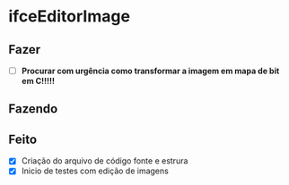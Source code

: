 # ifceEditorImage

## Fazer
 - [ ] **Procurar com urgência como transformar a imagem em mapa de bit em C!!!!!**
 
 ## Fazendo
 
 
 ## Feito
- [X] Criação do arquivo de código fonte e estrura
- [X] Inicio de testes com edição de imagens

